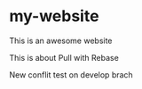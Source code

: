 # my-website
This is an awesome website

This is about Pull with Rebase

New conflit test on develop brach
